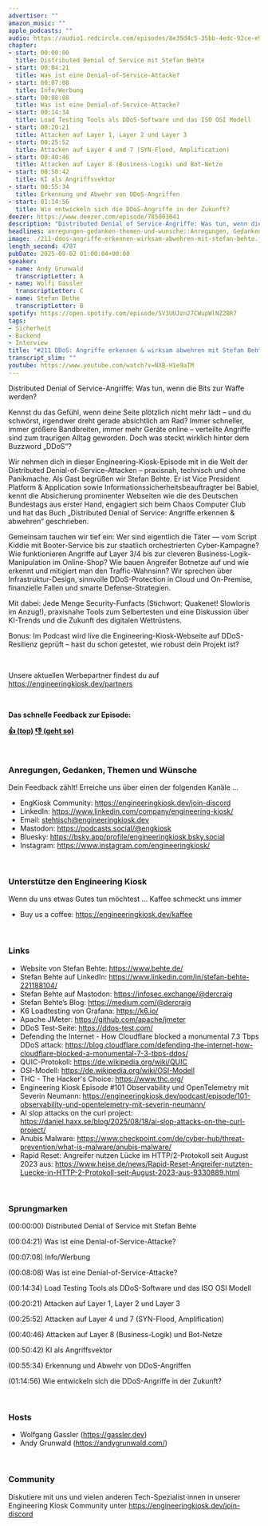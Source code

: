 ```yaml
---
advertiser: ""
amazon_music: ""
apple_podcasts: ""
audio: https://audio1.redcircle.com/episodes/8e35d4c5-35bb-4edc-92ce-e9a034941c5e/stream.mp3
chapter:
- start: 00:00:00
  title: Distributed Denial of Service mit Stefan Behte
- start: 00:04:21
  title: Was ist eine Denial-of-Service-Attacke?
- start: 00:07:08
  title: Info/Werbung
- start: 00:08:08
  title: Was ist eine Denial-of-Service-Attacke?
- start: 00:14:34
  title: Load Testing Tools als DDoS-Software und das ISO OSI Modell
- start: 00:20:21
  title: Attacken auf Layer 1, Layer 2 und Layer 3
- start: 00:25:52
  title: Attacken auf Layer 4 und 7 (SYN-Flood, Amplification)
- start: 00:40:46
  title: Attacken auf Layer 8 (Business-Logik) und Bot-Netze
- start: 00:50:42
  title: KI als Angriffsvektor
- start: 00:55:34
  title: Erkennung und Abwehr von DDoS-Angriffen
- start: 01:14:56
  title: Wie entwickeln sich die DDoS-Angriffe in der Zukunft?
deezer: https://www.deezer.com/episode/785003041
description: "Distributed Denial of Service-Angriffe: Was tun, wenn die Bits zur Waffe werden? Kennst du das Gefühl, wenn deine Seite plötzlich nicht mehr lädt – und du schwörst, irgendwer dreht gerade absichtlich am Rad? Immer schneller, immer größere Bandbreiten, immer mehr Geräte online – verteilte Angriffe sind zum traurigen Alltag geworden. Doch was steckt wirklich hinter dem Buzzword „DDoS“? Wir nehmen dich in dieser Engineering-Kiosk-Episode mit in die Welt der Distributed Denial-of-Service-Attacken – praxisnah, technisch und ohne Panikmache. Als Gast begrüßen wir Stefan Behte. Er ist Vice President Platform & Application sowie Informationssicherheitsbeauftragter bei Babiel, kennt die Absicherung prominenter Webseiten wie die des Deutschen Bundestags aus erster Hand, engagiert sich beim Chaos Computer Club und hat das Buch „Distributed Denial of Service: Angriffe erkennen & abwehren“ geschrieben. Gemeinsam tauchen wir tief ein: Wer sind eigentlich die Täter ― vom Script Kiddie mit Booter-Service bis zur staatlich orchestrierten Cyber-Kampagne? Wie funktionieren Angriffe auf Layer 3/4 bis zur cleveren Business-Logik-Manipulation im Online-Shop? Wie bauen Angreifer Botnetze auf und wie erkennt und mitigiert man den Traffic-Wahnsinn? Wir sprechen über Infrastruktur-Design, sinnvolle DDoS-Protection in Cloud und On-Premise, finanzielle Fallen und smarte Defense-Strategien. Mit dabei: Jede Menge Security-Funfacts (Stichwort: Quakenet! Slowloris im Anzug!), praxisnahe Tools zum Selbertesten und eine Diskussion über KI-Trends und die Zukunft des digitalen Wettrüstens. Bonus: Im Podcast wird live die Engineering-Kiosk-Webseite auf DDoS-Resilienz geprüft – hast du schon getestet, wie robust dein Projekt ist?  Unsere aktuellen Werbepartner findest du auf https://engineeringkiosk.dev/partners  Das schnelle Feedback zur Episode: 👍 (top)\u00a0👎 (geht so)  Anregungen, Gedanken, Themen und WünscheDein Feedback zählt! Erreiche uns über einen der folgenden Kanäle … EngKiosk Community: https://engineeringkiosk.dev/join-discord\u00a0LinkedIn: https://www.linkedin.com/company/engineering-kiosk/Email: stehtisch@engineeringkiosk.devMastodon: https://podcasts.social/@engkioskBluesky: https://bsky.app/profile/engineeringkiosk.bsky.socialInstagram: https://www.instagram.com/engineeringkiosk/ Unterstütze den Engineering KioskWenn du uns etwas Gutes tun möchtest … Kaffee schmeckt uns immer\u00a0 Buy us a coffee: https://engineeringkiosk.dev/kaffee LinksWebsite von Stefan Behte: https://www.behte.de/Stefan Behte auf LinkedIn: https://www.linkedin.com/in/stefan-behte-221188104/Stefan Behte auf Mastodon: https://infosec.exchange/@dercraigStefan Behte’s Blog: https://medium.com/@dercraigK6 Loadtesting von Grafana: https://k6.io/Apache JMeter: https://github.com/apache/jmeterDDoS Test-Seite: https://ddos-test.com/Defending the Internet - How Cloudflare blocked a monumental 7.3 Tbps DDoS attack: https://blog.cloudflare.com/defending-the-internet-how-cloudflare-blocked-a-monumental-7-3-tbps-ddos/QUIC-Protokoll: https://de.wikipedia.org/wiki/QUICOSI-Modell: https://de.wikipedia.org/wiki/OSI-ModellTHC - The Hacker's Choice: https://www.thc.org/Engineering Kiosk Episode #101 Observability und OpenTelemetry mit Severin Neumann: https://engineeringkiosk.dev/podcast/episode/101-observability-und-opentelemetry-mit-severin-neumann/AI slop attacks on the curl project: https://daniel.haxx.se/blog/2025/08/18/ai-slop-attacks-on-the-curl-project/Anubis Malware: https://www.checkpoint.com/de/cyber-hub/threat-prevention/what-is-malware/anubis-malware/Rapid Reset: Angreifer nutzen Lücke im HTTP/2-Protokoll seit August 2023 aus: https://www.heise.de/news/Rapid-Reset-Angreifer-nutzten-Luecke-in-HTTP-2-Protokoll-seit-August-2023-aus-9330889.html Sprungmarken(00:00:00) Distributed Denial of Service mit Stefan Behte (00:04:21) Was ist eine Denial-of-Service-Attacke? (00:07:08) Info/Werbung (00:08:08) Was ist eine Denial-of-Service-Attacke? (00:14:34) Load Testing Tools als DDoS-Software und das ISO OSI Modell (00:20:21) Attacken auf Layer 1, Layer 2 und Layer 3 (00:25:52) Attacken auf Layer 4 und 7 (SYN-Flood, Amplification) (00:40:46) Attacken auf Layer 8 (Business-Logik) und Bot-Netze (00:50:42) KI als Angriffsvektor (00:55:34) Erkennung und Abwehr von DDoS-Angriffen (01:14:56) Wie entwickeln sich die DDoS-Angriffe in der Zukunft?  HostsWolfgang Gassler (https://gassler.dev)\u00a0Andy Grunwald (https://andygrunwald.com/) CommunityDiskutiere mit uns und vielen anderen Tech-Spezialist⋅innen in unserer Engineering Kiosk Community unter https://engineeringkiosk.dev/join-discord"
headlines: anregungen-gedanken-themen-und-wunsche::Anregungen, Gedanken, Themen und Wünsche||unterstutze-den-engineering-kiosk::Unterstütze den Engineering Kiosk||links::Links||sprungmarken::Sprungmarken||hosts::Hosts||community::Community
image: ./211-ddos-angriffe-erkennen-wirksam-abwehren-mit-stefan-behte.jpg
length_second: 4787
pubDate: 2025-09-02 01:00:04+00:00
speaker:
- name: Andy Grunwald
  transcriptLetter: A
- name: Wolfi Gassler
  transcriptLetter: C
- name: Stefan Bethe
  transcriptLetter: B
spotify: https://open.spotify.com/episode/5V3UUJzn27CWupWlNZ28R7
tags:
- Sicherheit
- Backend
- Interview
title: "#211 DDoS: Angriffe erkennen & wirksam abwehren mit Stefan Behte"
transcript_slim: ""
youtube: https://www.youtube.com/watch?v=NXB-H1e9aTM
---
```

<p>Distributed Denial of Service-Angriffe: Was tun, wenn die Bits zur Waffe werden?</p><p>Kennst du das Gefühl, wenn deine Seite plötzlich nicht mehr lädt – und du schwörst, irgendwer dreht gerade absichtlich am Rad? Immer schneller, immer größere Bandbreiten, immer mehr Geräte online – verteilte Angriffe sind zum traurigen Alltag geworden. Doch was steckt wirklich hinter dem Buzzword „DDoS“?</p><p>Wir nehmen dich in dieser Engineering-Kiosk-Episode mit in die Welt der Distributed Denial-of-Service-Attacken – praxisnah, technisch und ohne Panikmache. Als Gast begrüßen wir Stefan Behte. Er ist Vice President Platform &amp; Application sowie Informationssicherheitsbeauftragter bei Babiel, kennt die Absicherung prominenter Webseiten wie die des Deutschen Bundestags aus erster Hand, engagiert sich beim Chaos Computer Club und hat das Buch „Distributed Denial of Service: Angriffe erkennen &amp; abwehren“ geschrieben.</p><p>Gemeinsam tauchen wir tief ein: Wer sind eigentlich die Täter ― vom Script Kiddie mit Booter-Service bis zur staatlich orchestrierten Cyber-Kampagne? Wie funktionieren Angriffe auf Layer 3/4 bis zur cleveren Business-Logik-Manipulation im Online-Shop? Wie bauen Angreifer Botnetze auf und wie erkennt und mitigiert man den Traffic-Wahnsinn? Wir sprechen über Infrastruktur-Design, sinnvolle DDoS-Protection in Cloud und On-Premise, finanzielle Fallen und smarte Defense-Strategien.</p><p>Mit dabei: Jede Menge Security-Funfacts (Stichwort: Quakenet! Slowloris im Anzug!), praxisnahe Tools zum Selbertesten und eine Diskussion über KI-Trends und die Zukunft des digitalen Wettrüstens.</p><p>Bonus: Im Podcast wird live die Engineering-Kiosk-Webseite auf DDoS-Resilienz geprüft – hast du schon getestet, wie robust dein Projekt ist?</p><p><br></p><p>Unsere aktuellen Werbepartner findest du auf <a href="https://engineeringkiosk.dev/partners">https://engineeringkiosk.dev/partners</a></p><p><br></p><p><strong>Das schnelle Feedback zur Episode:</strong></p><p><a href="https://api.openpodcast.dev/feedback/211/upvote" rel="nofollow"><strong>👍 (top)</strong></a><strong> </strong><a href="https://api.openpodcast.dev/feedback/211/downvote" rel="nofollow"><strong>👎 (geht so)</strong></a></p><p><br></p><h3 id="anregungen-gedanken-themen-und-wunsche">Anregungen, Gedanken, Themen und Wünsche</h3><p>Dein Feedback zählt! Erreiche uns über einen der folgenden Kanäle …</p><ul><li>EngKiosk Community: <a href="https://engineeringkiosk.dev/join-discord">https://engineeringkiosk.dev/join-discord</a> </li><li>LinkedIn: <a href="https://www.linkedin.com/company/engineering-kiosk/" rel="nofollow">https://www.linkedin.com/company/engineering-kiosk/</a></li><li>Email: <a href="mailto:stehtisch@engineeringkiosk.dev" rel="nofollow">stehtisch@engineeringkiosk.dev</a></li><li>Mastodon: <a href="https://podcasts.social/@engkiosk" rel="nofollow">https://podcasts.social/@engkiosk</a></li><li>Bluesky: <a href="https://bsky.app/profile/engineeringkiosk.bsky.social" rel="nofollow">https://bsky.app/profile/engineeringkiosk.bsky.social</a></li><li>Instagram: <a href="https://www.instagram.com/engineeringkiosk/" rel="nofollow">https://www.instagram.com/engineeringkiosk/</a></li></ul><p><br></p><h3 id="unterstutze-den-engineering-kiosk">Unterstütze den Engineering Kiosk</h3><p>Wenn du uns etwas Gutes tun möchtest … Kaffee schmeckt uns immer </p><ul><li>Buy us a coffee: <a href="https://engineeringkiosk.dev/kaffee">https://engineeringkiosk.dev/kaffee</a></li></ul><p><br></p><h3 id="links">Links</h3><ul><li>Website von Stefan Behte: <a href="https://www.behte.de/" rel="nofollow">https://www.behte.de/</a></li><li>Stefan Behte auf LinkedIn: <a href="https://www.linkedin.com/in/stefan-behte-221188104/" rel="nofollow">https://www.linkedin.com/in/stefan-behte-221188104/</a></li><li>Stefan Behte auf Mastodon: <a href="https://infosec.exchange/@dercraig" rel="nofollow">https://infosec.exchange/@dercraig</a></li><li>Stefan Behte’s Blog: <a href="https://medium.com/@dercraig" rel="nofollow">https://medium.com/@dercraig</a></li><li>K6 Loadtesting von Grafana: <a href="https://k6.io/" rel="nofollow">https://k6.io/</a></li><li>Apache JMeter: <a href="https://github.com/apache/jmeter" rel="nofollow">https://github.com/apache/jmeter</a></li><li>DDoS Test-Seite: <a href="https://ddos-test.com/" rel="nofollow">https://ddos-test.com/</a></li><li>Defending the Internet - How Cloudflare blocked a monumental 7.3 Tbps DDoS attack: <a href="https://blog.cloudflare.com/defending-the-internet-how-cloudflare-blocked-a-monumental-7-3-tbps-ddos/" rel="nofollow">https://blog.cloudflare.com/defending-the-internet-how-cloudflare-blocked-a-monumental-7-3-tbps-ddos/</a></li><li>QUIC-Protokoll: <a href="https://de.wikipedia.org/wiki/QUIC" rel="nofollow">https://de.wikipedia.org/wiki/QUIC</a></li><li>OSI-Modell: <a href="https://de.wikipedia.org/wiki/OSI-Modell" rel="nofollow">https://de.wikipedia.org/wiki/OSI-Modell</a></li><li>THC - The Hacker&#39;s Choice: <a href="https://www.thc.org/" rel="nofollow">https://www.thc.org/</a></li><li>Engineering Kiosk Episode #101 Observability und OpenTelemetry mit Severin Neumann: <a href="https://engineeringkiosk.dev/podcast/episode/101-observability-und-opentelemetry-mit-severin-neumann/">https://engineeringkiosk.dev/podcast/episode/101-observability-und-opentelemetry-mit-severin-neumann/</a></li><li>AI slop attacks on the curl project: <a href="https://daniel.haxx.se/blog/2025/08/18/ai-slop-attacks-on-the-curl-project/" rel="nofollow">https://daniel.haxx.se/blog/2025/08/18/ai-slop-attacks-on-the-curl-project/</a></li><li>Anubis Malware: <a href="https://www.checkpoint.com/de/cyber-hub/threat-prevention/what-is-malware/anubis-malware/" rel="nofollow">https://www.checkpoint.com/de/cyber-hub/threat-prevention/what-is-malware/anubis-malware/</a></li><li>Rapid Reset: Angreifer nutzen Lücke im HTTP/2-Protokoll seit August 2023 aus: <a href="https://www.heise.de/news/Rapid-Reset-Angreifer-nutzten-Luecke-in-HTTP-2-Protokoll-seit-August-2023-aus-9330889.html" rel="nofollow">https://www.heise.de/news/Rapid-Reset-Angreifer-nutzten-Luecke-in-HTTP-2-Protokoll-seit-August-2023-aus-9330889.html</a></li></ul><p><br></p><h3 id="sprungmarken">Sprungmarken</h3><p>(00:00:00) Distributed Denial of Service mit Stefan Behte</p><p>(00:04:21) Was ist eine Denial-of-Service-Attacke?</p><p>(00:07:08) Info/Werbung</p><p>(00:08:08) Was ist eine Denial-of-Service-Attacke?</p><p>(00:14:34) Load Testing Tools als DDoS-Software und das ISO OSI Modell</p><p>(00:20:21) Attacken auf Layer 1, Layer 2 und Layer 3</p><p>(00:25:52) Attacken auf Layer 4 und 7 (SYN-Flood, Amplification)</p><p>(00:40:46) Attacken auf Layer 8 (Business-Logik) und Bot-Netze</p><p>(00:50:42) KI als Angriffsvektor</p><p>(00:55:34) Erkennung und Abwehr von DDoS-Angriffen</p><p>(01:14:56) Wie entwickeln sich die DDoS-Angriffe in der Zukunft?</p><p><br></p><h3 id="hosts">Hosts</h3><ul><li>Wolfgang Gassler (<a href="https://gassler.dev" rel="nofollow">https://gassler.dev</a>) </li><li>Andy Grunwald (<a href="https://andygrunwald.com/" rel="nofollow">https://andygrunwald.com/</a>)</li></ul><p><br></p><h3 id="community">Community</h3><p>Diskutiere mit uns und vielen anderen Tech-Spezialist⋅innen in unserer Engineering Kiosk Community unter <a href="https://engineeringkiosk.dev/join-discord">https://engineeringkiosk.dev/join-discord</a> </p>